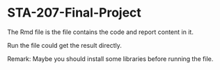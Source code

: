 # STA-207-Final-Project

The Rmd file is the file contains the code and report content in it.

Run the file could get the result directly.

Remark: Maybe you should install some libraries before running the file.
